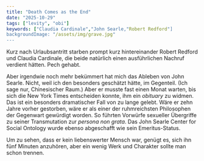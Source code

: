 ```yaml
---
title: "Death Comes as the End"
date: "2025-10-29"
tags: ["levity", "obi"]
keywords: ["Claudia Cardinale","John Searle,"Robert Redford"]
backgroundImage: "/assets/img/grave.jpg"
---
```

Kurz nach Urlaubsantritt starben prompt kurz hintereinander Robert Redford und Claudia Cardinale, die beide natürlich einen ausführlichen Nachruf verdient hätten. Pech gehabt. 

Aber irgendwie noch mehr bekümmert hat mich das Ableben von John Searle. Nicht, weil ich den besonders geschätzt hätte, im Gegenteil. (Ich sage nur, Chinesischer Raum.) Aber er musste fast einen Monat warten, bis sich die New York Times entscheiden konnte, ihm ein *obituary* zu widmen. Das ist ein besonders dramatischer Fall von zu lange gelebt. Wäre er zehn Jahre vorher gestorben, wäre er als einer der ruhmreichsten Philosophen der Gegenwart gewürdigt worden. So führten Vorwürfe sexueller Übergriffe zu seiner Transmutation zur *persona non grata*. Das John Searle Center for Social Ontology wurde ebenso abgeschafft wie sein Emeritus-Status. 

Um zu sehen, dass er kein liebenswerter Mensch war, genügt es, sich ihn fünf Minuten anzuhören, aber ein wenig Werk und Charakter sollte man schon trennen.